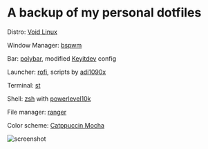 # A backup of my personal dotfiles

Distro: [Void Linux](https://voidlinux.org/)

Window Manager: [bspwm](https://github.com/baskerville/bspwm)

Bar: [polybar](https://polybar.github.io/), modified [Keyitdev](https://github.com/Keyitdev/dotfiles) config

Launcher: [rofi](https://github.com/davatorium/rofi), scripts by [adi1090x](https://github.com/adi1090x/rofi)

Terminal: [st](https://st.suckless.org/)

Shell: [zsh](https://www.zsh.org/) with [powerlevel10k](https://github.com/romkatv/powerlevel10k)

File manager: [ranger](https://github.com/ranger/ranger)

Color scheme: [Catppuccin Mocha](https://github.com/catppuccin/catppuccin)

![screenshot](https://user-images.githubusercontent.com/125738354/222043500-37b638e2-8e2a-47cf-be27-ddb9a5e8b28c.png)
